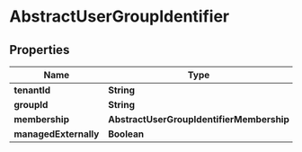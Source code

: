 

# AbstractUserGroupIdentifier


## Properties

| Name | Type | Description | Notes |
|------------ | ------------- | ------------- | -------------|
|**tenantId** | **String** |  |  |
|**groupId** | **String** |  |  |
|**membership** | **AbstractUserGroupIdentifierMembership** |  |  |
|**managedExternally** | **Boolean** |  |  |



